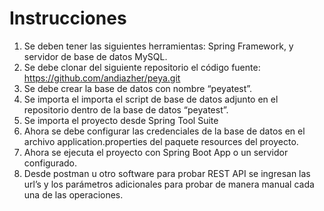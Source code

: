 # Instrucciones

1. Se deben tener las siguientes herramientas: Spring Framework, y servidor de base de datos MySQL. 
2. Se debe clonar del siguiente repositorio el código fuente: https://github.com/andiazher/peya.git 
3. Se debe crear la base de datos con nombre “peyatest”. 
4. Se importa el importa el script de base de datos adjunto en el repositorio dentro de la base de datos “peyatest”.
5. Se importa el proyecto desde Spring Tool Suite
5. Ahora se debe configurar las credenciales de la base de datos en el archivo application.properties del paquete resources del proyecto. 
7. Ahora se ejecuta el proyecto con Spring Boot App o un servidor configurado. 
8. Desde postman u otro software para probar REST API se ingresan las url’s y los parámetros adicionales para probar de manera manual cada una de las operaciones. 
